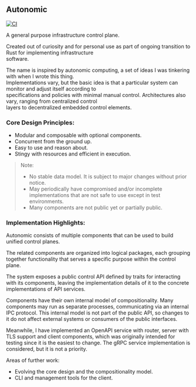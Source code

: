 ## Autonomic
[![CI](https://github.com/geo-mak/autonomic/actions/workflows/ci.yml/badge.svg)](https://github.com/geo-mak/autonomic/actions/workflows/ci.yml)

A general purpose infrastructure control plane.

Created out of curiosity and for personal use as part of ongoing transition to Rust for implementing infrastructure <br>
software.

The name is inspired by autonomic computing, a set of ideas I was tinkering with when I wrote this thing.<br>
Implementations vary, but the basic idea is that a particular system can monitor and adjust itself according to <br>
specifications and policies with minimal manual control. Architectures also vary, ranging from centralized control <br>
layers to decentralized embedded control elements.

### Core Design Principles:
* Modular and composable with optional components.
* Concurrent from the ground up.
* Easy to use and reason about.
* Stingy with resources and efficient in execution.

> Note:
> - No stable data model. It is subject to major changes without prior notice. 
> - May periodically have compromised and/or incomplete implementations that are not safe to use except in test environments.
> - Many components are not public yet or partially public.

### Implementation Highlights:
Autonomic consists of multiple components that can be used to build unified control planes.

The related components are organized into logical packages, each grouping together functionality that serves a specific purpose 
within the control plane.

The system exposes a public control API defined by traits for interacting with its components, leaving the implementation 
details of it to the concrete implementations of API services.

Components have their own internal model of compositionality. Many components may run as separate processes, communicating via an internal IPC protocol. This internal model is not part of the public API, so changes to it do not affect external systems or 
consumers of the public interfaces.

Meanwhile, I have implemented an OpenAPI service with router, server with TLS support and client components, which was originally intended for testing since it is the easiest to change.
The gRPC service implementation is considered, but it is not a priority.

Areas of further work:
* Evolving the core design and the compositionality model.
* CLI and management tools for the client.
